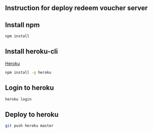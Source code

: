 ## Instruction for deploy redeem voucher server

## Install npm
```sh
npm install
```

## Install heroku-cli
[Heroku](https://devcenter.heroku.com/articles/heroku-cli)
```sh
npm install -g heroku
```

## Login to heroku
```sh
heroku login
```

## Deploy to heroku
```sh
git push heroku master
```
